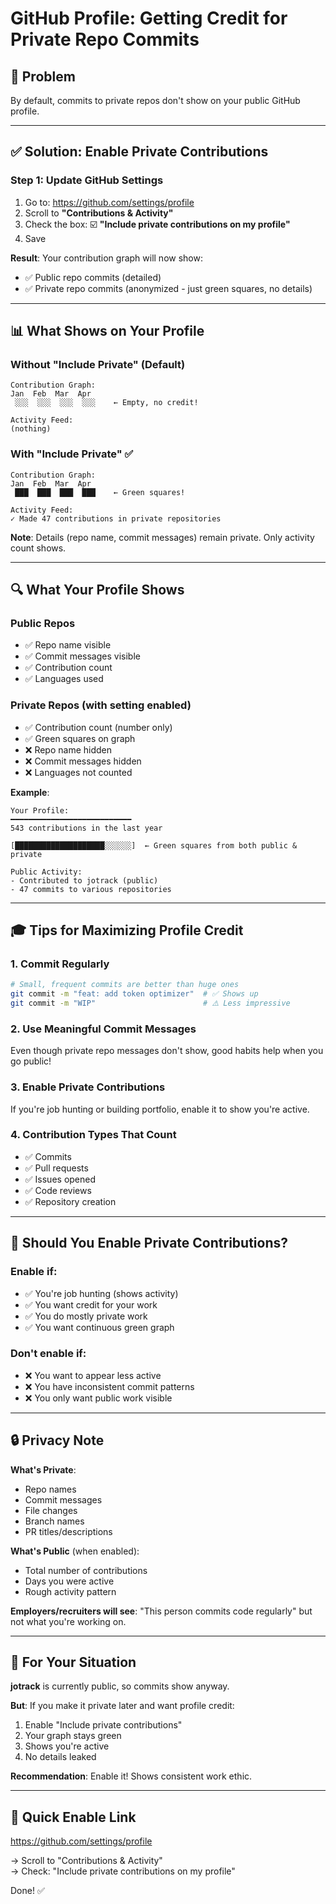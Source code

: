 # GitHub Profile: Getting Credit for Private Repo Commits

## 🎯 Problem
By default, commits to private repos don't show on your public GitHub profile.

---

## ✅ Solution: Enable Private Contributions

### **Step 1: Update GitHub Settings**

1. Go to: https://github.com/settings/profile
2. Scroll to **"Contributions & Activity"**
3. Check the box: ☑️ **"Include private contributions on my profile"**
4. Save

**Result**: Your contribution graph will now show:
- ✅ Public repo commits (detailed)
- ✅ Private repo commits (anonymized - just green squares, no details)

---

## 📊 What Shows on Your Profile

### **Without "Include Private"** (Default)
```
Contribution Graph:
Jan  Feb  Mar  Apr
 ░░░  ░░░  ░░░  ░░░    ← Empty, no credit!

Activity Feed:
(nothing)
```

### **With "Include Private"** ✅
```
Contribution Graph:
Jan  Feb  Mar  Apr
 ███  ███  ███  ███    ← Green squares!

Activity Feed:
✓ Made 47 contributions in private repositories
```

**Note**: Details (repo name, commit messages) remain private. Only activity count shows.

---

## 🔍 What Your Profile Shows

### **Public Repos**
- ✅ Repo name visible
- ✅ Commit messages visible
- ✅ Contribution count
- ✅ Languages used

### **Private Repos (with setting enabled)**
- ✅ Contribution count (number only)
- ✅ Green squares on graph
- ❌ Repo name hidden
- ❌ Commit messages hidden
- ❌ Languages not counted

**Example**:
```
Your Profile:
━━━━━━━━━━━━━━━━━━━━━━━━━━━
543 contributions in the last year

[████████████████████░░░░░░]  ← Green squares from both public & private

Public Activity:
- Contributed to jotrack (public)
- 47 commits to various repositories
```

---

## 🎓 Tips for Maximizing Profile Credit

### **1. Commit Regularly**
```bash
# Small, frequent commits are better than huge ones
git commit -m "feat: add token optimizer"  # ✅ Shows up
git commit -m "WIP"                        # ⚠️ Less impressive
```

### **2. Use Meaningful Commit Messages**
Even though private repo messages don't show, good habits help when you go public!

### **3. Enable Private Contributions**
If you're job hunting or building portfolio, enable it to show you're active.

### **4. Contribution Types That Count**
- ✅ Commits
- ✅ Pull requests
- ✅ Issues opened
- ✅ Code reviews
- ✅ Repository creation

---

## 🤔 Should You Enable Private Contributions?

### **Enable if**:
- ✅ You're job hunting (shows activity)
- ✅ You want credit for your work
- ✅ You do mostly private work
- ✅ You want continuous green graph

### **Don't enable if**:
- ❌ You want to appear less active
- ❌ You have inconsistent commit patterns
- ❌ You only want public work visible

---

## 🔒 Privacy Note

**What's Private**:
- Repo names
- Commit messages
- File changes
- Branch names
- PR titles/descriptions

**What's Public** (when enabled):
- Total number of contributions
- Days you were active
- Rough activity pattern

**Employers/recruiters will see**: "This person commits code regularly" but not what you're working on.

---

## 🎯 For Your Situation

**jotrack** is currently public, so commits show anyway.

**But**: If you make it private later and want profile credit:
1. Enable "Include private contributions"
2. Your graph stays green
3. Shows you're active
4. No details leaked

**Recommendation**: Enable it! Shows consistent work ethic.

---

## 📝 Quick Enable Link

https://github.com/settings/profile

→ Scroll to "Contributions & Activity"  
→ Check: "Include private contributions on my profile"

Done! ✅

